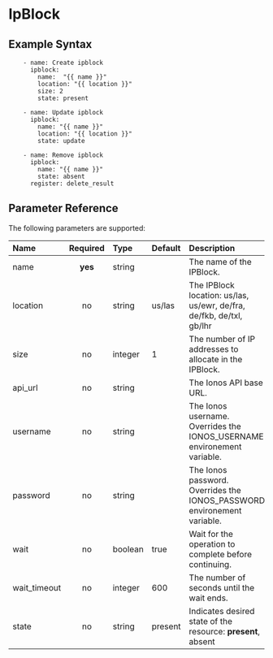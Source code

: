 # IpBlock

## Example Syntax

```text
    - name: Create ipblock
      ipblock:
        name:  "{{ name }}"
        location: "{{ location }}"
        size: 2
        state: present

    - name: Update ipblock
      ipblock:
        name: "{{ name }}"
        location: "{{ location }}"
        state: update

    - name: Remove ipblock
      ipblock:
        name: "{{ name }}"
        state: absent
      register: delete_result
```

## Parameter Reference

The following parameters are supported:

| Name | Required | Type | Default | Description |
| :--- | :---: | :--- | :--- | :--- |
| name | **yes** | string |  | The name of the IPBlock. |
| location | no | string | us/las | The IPBlock location: us/las, us/ewr, de/fra, de/fkb, de/txl, gb/lhr |
| size | no | integer | 1 | The number of IP addresses to allocate in the IPBlock. |
| api\_url | no | string |  | The Ionos API base URL. |
| username | no | string |  | The Ionos username. Overrides the IONOS\_USERNAME environement variable. |
| password | no | string |  | The Ionos password. Overrides the IONOS\_PASSWORD environement variable. |
| wait | no | boolean | true | Wait for the operation to complete before continuing. |
| wait\_timeout | no | integer | 600 | The number of seconds until the wait ends. |
| state | no | string | present | Indicates desired state of the resource: **present**, absent |

